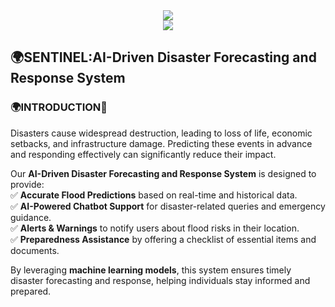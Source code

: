 <div style="text-align: center;">
  <img src="https://capsule-render.vercel.app/api?type=cylinder&height=100&color=9C5B4B&text=Welcome%20to%20our%20miniproject&reversal=false&textBg=false&fontSize=52&fontAlign=50&fontAlignY=50&animation=twinkling&fontColor=F9E5E0&stroke=FEDBFF&descSize=51&section=header" />
</div>

<div style="text-align: center;">
  <img src="https://capsule-render.vercel.app/api?type=transparent&height=100&color=141489&text=%20SENTINEL&reversal=false&textBg=false&fontSize=27&fontAlign=50&fontAlignY=50&animation=scaleIn&fontColor=28BAB1&stroke=FEDBFF&descSize=51&section=header" />
</div>

## 🌍SENTINEL:AI-Driven Disaster Forecasting and Response System  

### 🌍INTRODUCTION🌊 
Disasters cause widespread destruction, leading to loss of life, economic setbacks, and infrastructure damage. Predicting these events in advance and responding effectively can significantly reduce their impact.  

Our **AI-Driven Disaster Forecasting and Response System** is designed to provide:  
✅ **Accurate Flood Predictions** based on real-time and historical data.  
✅ **AI-Powered Chatbot Support** for disaster-related queries and emergency guidance.  
✅ **Alerts & Warnings** to notify users about flood risks in their location.  
✅ **Preparedness Assistance** by offering a checklist of essential items and documents.  

By leveraging **machine learning models**, this system ensures timely disaster forecasting and response, helping individuals stay informed and prepared.  